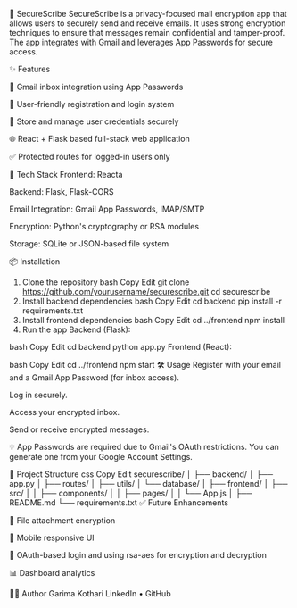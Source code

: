🔐 SecureScribe
SecureScribe is a privacy-focused mail encryption app that allows users to securely send and receive emails. It uses strong encryption techniques to ensure that messages remain confidential and tamper-proof. The app integrates with Gmail and leverages App Passwords for secure access.

✨ Features

📧 Gmail inbox integration using App Passwords

🧠 User-friendly registration and login system

🧾 Store and manage user credentials securely

🌐 React + Flask based full-stack web application

✅ Protected routes for logged-in users only

🚀 Tech Stack
Frontend: Reacta

Backend: Flask, Flask-CORS

Email Integration: Gmail App Passwords, IMAP/SMTP

Encryption: Python's cryptography or RSA modules

Storage: SQLite or JSON-based file system

📦 Installation
1. Clone the repository
bash
Copy
Edit
git clone https://github.com/yourusername/securescribe.git
cd securescribe
2. Install backend dependencies
bash
Copy
Edit
cd backend
pip install -r requirements.txt
3. Install frontend dependencies
bash
Copy
Edit
cd ../frontend
npm install
4. Run the app
Backend (Flask):

bash
Copy
Edit
cd backend
python app.py
Frontend (React):

bash
Copy
Edit
cd ../frontend
npm start
🛠️ Usage
Register with your email and a Gmail App Password (for inbox access).

Log in securely.

Access your encrypted inbox.

Send or receive encrypted messages.

💡 App Passwords are required due to Gmail's OAuth restrictions. You can generate one from your Google Account Settings.

📂 Project Structure
css
Copy
Edit
securescribe/
│
├── backend/
│   ├── app.py
│   ├── routes/
│   ├── utils/
│   └── database/
│
├── frontend/
│   ├── src/
│   │   ├── components/
│   │   ├── pages/
│   │   └── App.js
│
├── README.md
└── requirements.txt
✅ Future Enhancements

📎 File attachment encryption

📱 Mobile responsive UI

🔐 OAuth-based login and using rsa-aes for encryption and decryption

📊 Dashboard analytics

🧑‍💻 Author
Garima Kothari
LinkedIn • GitHub
